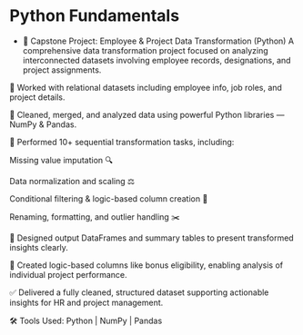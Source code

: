 # Python Fundamentals

-	🐍 Capstone Project: Employee & Project Data Transformation (Python)
A comprehensive data transformation project focused on analyzing interconnected datasets involving employee records, designations, and project assignments.

🧩 Worked with relational datasets including employee info, job roles, and project details.

🧼 Cleaned, merged, and analyzed data using powerful Python libraries — NumPy & Pandas.

🔄 Performed 10+ sequential transformation tasks, including:

Missing value imputation 🔍

Data normalization and scaling ⚖️

Conditional filtering & logic-based column creation 🧠

Renaming, formatting, and outlier handling ✂️

📝 Designed output DataFrames and summary tables to present transformed insights clearly.

🎯 Created logic-based columns like bonus eligibility, enabling analysis of individual project performance.

✅ Delivered a fully cleaned, structured dataset supporting actionable insights for HR and project management.

🛠️ Tools Used: Python | NumPy | Pandas
